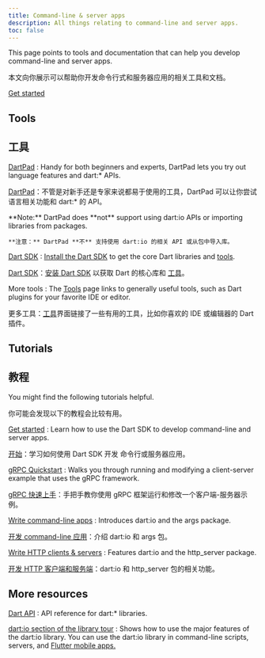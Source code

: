 ```yaml
---
title: Command-line & server apps
description: All things relating to command-line and server apps.
toc: false
---
```


This page points to tools and documentation
that can help you develop command-line and server apps.

本文向你展示可以帮助你开发命令行式和服务器应用的相关工具和文档。

<p class="text-center">
  <a href="/tutorials/server/get-started" class="btn btn-primary btn-lg">Get started</a>
</p>


## Tools

## 工具

[DartPad](/tools/dartpad)
: Handy for both beginners and experts,
  DartPad lets you try out language features and dart:* APIs.

[DartPad](/tools/dartpad)：不管是对新手还是专家来说都易于使用的工具，DartPad 可以让你尝试语言相关功能和 dart:* 的 API。

  <aside class="alert alert-info" markdown="1">
    **Note:** DartPad does **not** support using dart:io APIs or
    importing libraries from packages.

    **注意：** DartPad **不** 支持使用 dart:io 的相关 API 或从包中导入库。
  </aside>

[Dart SDK](/tools/sdk)
: [Install the Dart SDK](/get-dart) to get the core Dart
  libraries and [tools](/tools).

[Dart SDK](/tools/sdk)：[安装 Dart SDK](/get-dart) 以获取 Dart 的核心库和 [工具](/tools)。

More tools
: The [Tools](/tools) page links to generally useful tools,
  such as Dart plugins for your favorite IDE or editor.

更多工具：[工具](/tools)界面链接了一些有用的工具，比如你喜欢的 IDE 或编辑器的 Dart 插件。

## Tutorials

## 教程

You might find the following tutorials helpful.

你可能会发现以下的教程会比较有用。

[Get started](/tutorials/server/get-started)
: Learn how to use the Dart SDK to develop command-line and server apps.

[开始](/tutorials/server/get-started)：学习如何使用 Dart SDK 开发 命令行或服务器应用。

[gRPC Quickstart](https://grpc.io/docs/quickstart/dart.html)
: Walks you through running and modifying a client-server example that uses the gRPC framework.

[gRPC 快速上手](https://grpc.io/docs/quickstart/dart.html)：手把手教你使用 gRPC 框架运行和修改一个客户端-服务器示例。

[Write command-line apps](/tutorials/server/cmdline)
: Introduces dart:io and the args package.

[开发 command-line 应用](/tutorials/server/cmdline)：介绍 dart:io 和 args 包。

[Write HTTP clients & servers](/tutorials/server/httpserver)
: Features dart:io and the http_server package.

[开发 HTTP 客户端和服务端](/tutorials/server/httpserver)：dart:io 和 http_server 包的相关功能。

## More resources

[Dart API]({{site.dart_api}}/{{site.data.pkg-vers.SDK.channel}})
: API reference for dart:* libraries.

[dart:io section of the library tour](/guides/libraries/library-tour/#dartio)
: Shows how to use the major features of the dart:io library.
  You can use the dart:io library in command-line scripts, servers, and
  [Flutter mobile apps.]({{site.flutter}})
